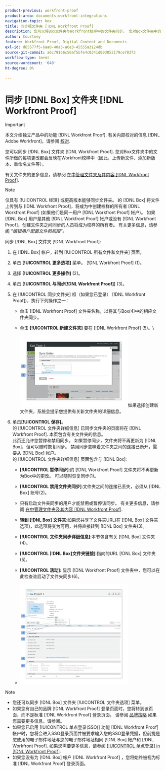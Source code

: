 ```yaml
---
product-previous: workfront-proof
product-area: documents;workfront-integrations
navigation-topic: box
title: 同步框文件夹 [!DNL Workfront Proof]
description: 您可以将Box文件夹与Workfront校样中的文件夹同步。 您对Box文件夹中的文件所做的每项更改都会反映在Workfront校样中（因此，上传新文件、添加新版本、重命名文件等）。
author: Courtney
feature: Workfront Proof, Digital Content and Documents
exl-id: d85577f5-6aa0-40a3-a6e3-45555a3124db
source-git-commit: a6c79166c50af5bfe4c0341d003052179ce78373
workflow-type: tm+mt
source-wordcount: '649'
ht-degree: 0%

---
```


# 同步 [!DNL Box] 文件夹 [!DNL Workfront Proof]

>[!IMPORTANT]
>
>本文介绍独立产品中的功能 [!DNL Workfront Proof]. 有关内部校对的信息 [!DNL Adobe Workfront]，请参阅 [校对](../../../review-and-approve-work/proofing/proofing.md).

您可以同步 [!DNL Box] 文件夹 [!DNL Workfront Proof]. 您对Box文件夹中的文件所做的每项更改都会反映在Workfront校样中（因此，上传新文件、添加新版本、重命名文件等）。

有关文件夹的更多信息，请参阅 [在中管理文件夹及其内容 [!DNL Workfront Proof]](../../../workfront-proof/wp-work-proofsfiles/organize-your-work/manage-folders-and-contents.md).

>[!NOTE]
>
>仅具有 [!UICONTROL 经理] 或更高版本能够同步文件夹。 的 [!DNL Box] 将文件上传到与 [!DNL Workfront Proof]，将成为中创建校样的所有者 [!DNL Workfront Proof] (如果他们是同一用户 [!DNL Workfront Proof] 帐户)。 如果 [!DNL Box] 用户是其他 [!DNL Workfront Proof] 帐户或没有 [!DNL Workfront Proof]，创建文件夹之间同步的人员将成为校样的所有者。 有关更多信息，请参阅 *“编辑用户配置文件和权限”。*

同步 [!DNL Box] 文件夹 [!DNL Workfront Proof]:

1. 在 [!DNL Box] 帐户，转到 [!UICONTROL 所有文件和文件夹] 页面。
1. 单击 **[!UICONTROL 更多选项]** 菜单。 [!DNL Workfront Proof] (1)。
1. 选择 **[!UICONTROL 更多操作]** (2)。
1. 单击 **[!UICONTROL 与同步[!DNL Workfront Proof]]** (3)。
1. 在 [!UICONTROL 同步文件夹] 框（如果您已登录） [!DNL Workfront Proof])，执行下列操作之一：

   * 单击 [!DNL Workfront Proof] 文件夹名称，以将其与Box(4)中的相应文件夹同步。
   * 单击 **[!UICONTROL 新建文件夹]** 要在 [!DNL Workfront Proof] (5)。\

      ![folder_sync_2.jpg](assets/folder-sync-2-350x231.jpg)如果选择创建新文件夹，系统会提示您提供有关新文件夹的详细信息。

1. 单击&#x200B;**[!UICONTROL 保存]**。\
   的 [!UICONTROL 文件夹详细信息] 已同步文件夹的页面将在 [!DNL Workfront Proof]. 本页包含有关文件夹的信息。\
   此页还允许您暂停和禁用同步。 如果暂停同步，文件夹将不再更新为 [!DNL Box]，但可以随时恢复同步。 禁用同步意味着文件夹之间的连接已断开，需要从 [!DNL Box] 帐户。\
   的 [!UICONTROL 文件夹详细信息] 页面包含与 [!DNL Box]:

   * **[!UICONTROL 暂停同步]**:的 [!DNL Workfront Proof] 文件夹将不再更新为Box中的更改。 可以随时恢复同步(1)。
   * **[!UICONTROL 禁用文件夹同步]**:文件夹之间的连接已丢失，必须从 [!DNL Box] 账号(2)。

   * 只有启动文件夹同步的用户才能禁用或暂停该同步。 有关更多信息，请参阅  [在中管理文件夹及其内容 [!DNL Workfront Proof]](../../../workfront-proof/wp-work-proofsfiles/organize-your-work/manage-folders-and-contents.md).
   * **转到 [!DNL Box] 文件夹**:如果您共享了文件夹URL(在 [!DNL Box] 文件夹选项)，此选项将变为可用，并将直接转到 [!DNL Box] 文件夹(3)。
   * **[!UICONTROL 文件夹同步详细信息]**:本节包含有关 [!DNL Box] 文件夹(4)。
   * **[!UICONTROL [!DNL Box]文件夹链接]**:指向的URL [!DNL Box] 文件夹(5)。
   * **[!UICONTROL 活动]:** 显示 [!DNL Workfront Proof] 文件夹中，您可以在此检查谁启动了文件夹同步(6)。
   * ![folder_details__1_.jpg](assets/folder-details--1--350x324.jpg)

>[!NOTE]
>
>* 您还可以同步 [!DNL Box] 文件夹 [!UICONTROL 文件夹选项] 菜单。
>* 如果您有自己的品牌 [!DNL Workfront Proof] 登录页面时，您将转到该页面，而不是标准 [!DNL Workfront Proof] 登录页面。 请参阅 [品牌策略](https://support.workfront.com/hc/en-us/sections/115000921208-Branding) 如果您需要更多信息，请参阅。
>* 如果您已启用 [!UICONTROL 单点登录(SSO)] 功能 [!DNL Workfront Proof] 帐户时，您将会进入SSO登录页面并被要求输入您的SSO登录凭据，但前提是您使用的电子邮件地址与您的电子邮件地址相同 [!DNL Box] 帐户和 [!DNL Workfront Proof]. 如果您需要更多信息，请参阅 [[!UICONTROL 单点登录] in [!DNL Workfront Proof]](../../../workfront-proof/wp-acct-admin/managing-security/single-sign-on-overview.md).
>* 如果您没有为 [!DNL Box] 帐户 [!DNL Workfront Proof] ，您将始终被视为标准 [!DNL Workfront Proof] 登录页面。
>



